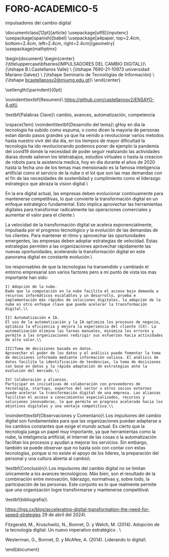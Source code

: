 # FORO-ACADEMICO-5
impulsadores del cambio digital


\documentclass[12pt]{article}
\usepackage[utf8]{inputenc}
\usepackage[spanish]{babel}
\usepackage[a4paper, top=2.4cm, bottom=2.4cm, left=2.4cm, right=2.4cm]{geometry}
\usepackage{mathptmx}

\begin{document}
\begin{center}
    {\title\uppercase\bfseries{IMPULSADORES DEL CAMBIO DIGITAL}}\\
    {\itshape B.I.Castellanos Valle} \\
    {\itshape 7690-21-10973 universidad Mariano Galvez} \\
    {\itshape Seminario de Tecnológias de Información} \\
    {\itshape bcastellanosv2@miumg.edu.gt}\\
\end{center}


\setlength{\parindent}{0pt}

\noindent\textbf{Resumen}\\
https://github.com/castellanosv2/ENSAYO-4.git\\

\textbf{Palabras Clave}\\
cambio, avances, automatización, competencia


\vspace{1em}
\noindent\textbf{Desarrollo del tema}\\
gHoy en dia la tecnologia ha subido como espuma, o como dicen la mayoria de personas estan dando pasos grandes ya que ha venido a revolucionar varios metodos hasta nuestro vivir del dia dia, en los tiempos de mayor dificultad la tecnologia ha ido revolucionando podemos poner de ejemplo la pandemia del covid19 donde la necesidad de poder seguir realizando las actividades diaras donde salieron los teletrabajos, estudios virtuales o hasta la creacion de robots para la asistencia medica, hoy en dia durante el años de 2020 hasta la fecha uno de los temas mas mensionado es la famosa inteligencia artificial como el servicio de la nube o el lot que son las mas demandas con el fin de las necesidades de sostenibilad y cumplimiento como el liderazgo estrategico que abraza la vision digital.\\

En la era digital actual, las empresas deben evolucionar continuamente para mantenerse competitivas, lo que convierte la transformación digital en un enfoque estratégico fundamental. Esto implica aprovechar las herramientas digitales para transformar radicalmente las operaciones comerciales y aumentar el valor para el cliente.\\

La velocidad de la transformación digital se acelera exponencialmente, impulsada por el progreso tecnológico y la evolución de las demandas de los clientes. Para mantener el ritmo y aprovechar las oportunidades emergentes, las empresas deben adoptar estrategias de velocidad. Estas estrategias permiten a las organizaciones aprovechar rápidamente las nuevas oportunidades, acelerando la transformación digital en este panorama digital en constante evolución.\\

los responsables de que la tecnologias ha transendido y cambiado el entorno empresarial son varios factores pero a mi punto de vista los mas importante han sido:

    I) Adopción de la nube.
    Dado que la computación en la nube facilita el acceso bajo demanda a recursos informáticos escalables y un desarrollo, prueba e implementación más rápidos de soluciones digitales, la adopción de la nube es otro enfoque clave que puede acelerar la transformación digital.\\
    
    II) Automatización e IA.
    El uso de la automatización y la IA optimiza los procesos de negocio, optimiza la eficiencia y mejora la experiencia del cliente (CX). La automatización elimina las tareas manuales, minimiza los errores y permite a las organizaciones redirigir sus esfuerzos hacia actividades de alto valor.\\
    
    III)Toma de decisiones basada en datos.
    Aprovechar el poder de los datos y el análisis puede fomentar la toma de decisiones informada mediante información valiosa. El análisis de datos facilita la identificación de tendencias, la toma de decisiones con base en datos y la rápida adaptación de estrategias ante la evolución del mercado.\\

    IV) Colaboración y alianzas.
    Participar en iniciativas de colaboración con proveedores de tecnología, startups, expertos del sector u otros socios externos puede acelerar la transformación digital de una empresa. Las alianzas facilitan el acceso a conocimientos especializados, recursos y soluciones innovadoras, lo que permite un progreso acelerado hacia los objetivos digitales y una ventaja competitiva.\\

\noindent\textbf{Observaciones y Comentario}\\
Los impulsores del cambio digital son fundamentales para que las organizaciones puedan adaptarse a los cambios constantes que exige el mundo actual. Es cierto que la tecnología juega un papel muy importante, ya que herramientas como la nube, la inteligencia artificial, el internet de las cosas o la automatización facilitan los procesos y ayudan a mejorar los servicios. Sin embargo, también se puede observar que no basta solo con contar con estas tecnologías, porque si no existe el apoyo de los líderes, la preparación del personal y una cultura abierta al cambio\\


\textbf{Conclusión}\\
Los impulsores del cambio digital no se limitan únicamente a los avances tecnológicos. Más bien, son el resultado de la combinación entre innovación, liderazgo, normativas y, sobre todo, la participación de las personas. Este conjunto es lo que realmente permite que una organización logre transformarse y mantenerse competitiva\\

\textbf{bibliografia}\\

https://hgs.cx/blog/accelerating-digital-transformation-the-need-for-speed-strategies
29 de abril del 2024\\

Fitzgerald, M., Kruschwitz, N., Bonnet, D. y Welch, M. (2014). Adopción de la tecnología digital: Un nuevo imperativo estratégico . \\

Westerman, G., Bonnet, D. y McAfee, A. (2014). Liderando lo digital\\




\end{document}
